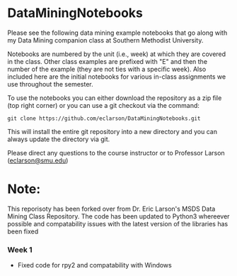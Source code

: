 # DataMiningNotebooks

Please see the following data mining example notebooks that go along with my Data Mining companion class at Southern Methodist University.  

Notebooks are numbered by the unit (i.e., week) at which they are covered in the class. Other class examples are prefixed with "E" and then the number of the example (they are not ties with a specific week). Also included here are the initial notebooks for various in-class assignments we use throughout the semester. 

To use the notebooks you can either download the repository as a zip file (top right corner) or you can use a git checkout via the command:
```
git clone https://github.com/eclarson/DataMiningNotebooks.git
```

This will install the entire git repository into a new directory and you can always update the directory via git. 

Please direct any questions to the course instructor or to Professor Larson (eclarson@smu.edu)

# Note:
This reporisoty has been forked over from Dr. Eric Larson's MSDS Data Mining Class Repository. The code has been updated to Python3 whereever possible and compatability issues with the latest version of the libraries has been fixed

### Week 1
* Fixed code for rpy2 and compatability with Windows

